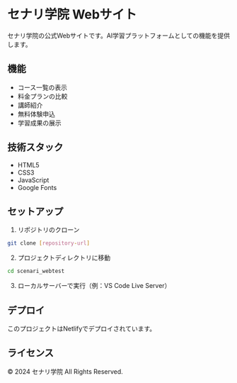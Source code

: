 # セナリ学院 Webサイト

セナリ学院の公式Webサイトです。AI学習プラットフォームとしての機能を提供します。

## 機能

- コース一覧の表示
- 料金プランの比較
- 講師紹介
- 無料体験申込
- 学習成果の展示

## 技術スタック

- HTML5
- CSS3
- JavaScript
- Google Fonts

## セットアップ

1. リポジトリのクローン
```bash
git clone [repository-url]
```

2. プロジェクトディレクトリに移動
```bash
cd scenari_webtest
```

3. ローカルサーバーで実行（例：VS Code Live Server）

## デプロイ

このプロジェクトはNetlifyでデプロイされています。

## ライセンス

© 2024 セナリ学院 All Rights Reserved. 